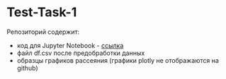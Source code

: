 # Test-Task-1

Репозиторий содержит:
- код для Jupyter Notebook - [ссылка](https://github.com/AleksandrAntonov7/Test-Task-1/blob/main/%D0%9D%D0%98%D0%A3%20%D0%92%D0%A8%D0%AD%20%D1%82%D0%B5%D1%81%D1%82%D0%BE%D0%B2%D0%BE%D0%B5%20%D0%B7%D0%B0%D0%B4%D0%B0%D0%BD%D0%B8%D0%B5.ipynb)
- файл df.csv после предобработки данных
- образцы графиков рассеяния (графики plotly не отображаются на github)
